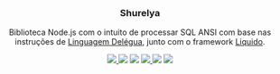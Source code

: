 <br>

<p align="center">
  <h3 align="center">Shurelya</h3>
  <p align="center">
    Biblioteca Node.js com o intuito de processar SQL ANSI com base nas instruções de <a href="https://github.com/ItaloCobains/Shurelya">Linguagem Delégua</a>, junto com o framework <a href="https://github.com/DesignLiquido/liquido">Liquido</a>.
  </p>
</p>

<p align="center">
    <a href="https://github.com/ItaloCobains/Shurelya/issues" target="_blank">
      <img src="https://img.shields.io/github/issues/ItaloCobains/Shurelya" />
    </a>
    <img src="https://img.shields.io/github/stars/ItaloCobains/Shurelya" />
    <img src="https://img.shields.io/github/forks/ItaloCobains/Shurelya" />
    <a href="https://www.npmjs.com/package/italocobains/Shurelya" target="_blank">
      <img src="https://img.shields.io/npm/v/italocobains/Shurelya" />
    </a>
    <img src="https://img.shields.io/npm/dw/italocobains/Shurelya" />
    <img src="https://img.shields.io/github/license/ItaloCobains/Shurelya" />
</p>

